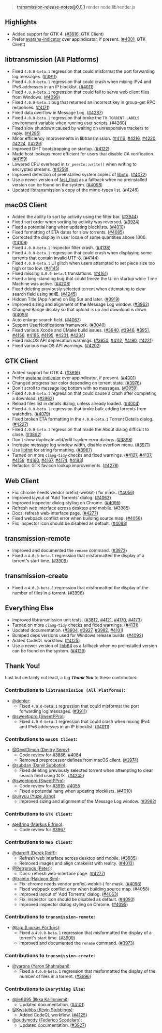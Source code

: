 
> transmission-release-notes@0.0.1 render
> node lib/render.js

## Highlights

* Added support for GTK 4. ([#3916](https://github.com/transmission/transmission/pull/3916), GTK Client)
* Prefer [ayatana-indicator](https://github.com/AyatanaIndicators/ayatana-indicator-application) over appindicator, if present. ([#4001](https://github.com/transmission/transmission/pull/4001), GTK Client)

## libtransmission (All Platforms)

* Fixed `4.0.0-beta.1` regression that could misformat the port forwarding log messages. ([#3911](https://github.com/transmission/transmission/pull/3911))
* Fixed `4.0.0-beta.1` regression that could crash when mixing IPv4 and IPv6 addresses in an IP blocklist. ([#4011](https://github.com/transmission/transmission/pull/4011))
* Fixed `4.0.0-beta.1` regression that could fail to serve web client files from Windows. ([#4099](https://github.com/transmission/transmission/pull/4099))
* Fixed `4.0.0-beta.1` bug that returned an incorrect key in group-get RPC responses. ([#4171](https://github.com/transmission/transmission/pull/4171))
* Fixed data overflow in Message Log. ([#4237](https://github.com/transmission/transmission/pull/4237))
* Fixed `4.0.0-beta.1` regression that broke the `TR_TORRENT_LABELS` environment variable when running user scripts. ([#4260](https://github.com/transmission/transmission/pull/4260))
* Fixed slow shutdown caused by waiting on unresponsive trackers to reply. ([#4285](https://github.com/transmission/transmission/pull/4285))
* Minor efficiency improvements in libtransmission. ([#4116](https://github.com/transmission/transmission/pull/4116), [#4216](https://github.com/transmission/transmission/pull/4216), [#4220](https://github.com/transmission/transmission/pull/4220), [#4224](https://github.com/transmission/transmission/pull/4224), [#4226](https://github.com/transmission/transmission/pull/4226))
* Improved DHT bootstrapping on startup. ([#4122](https://github.com/transmission/transmission/pull/4122))
* Made host lookups more efficient for users that disable CA verification. ([#4159](https://github.com/transmission/transmission/pull/4159))
* Lowered CPU overhead in `tr_peerIo::write()` when writing to encrypted streams. ([#4258](https://github.com/transmission/transmission/pull/4258))
* Improved detection of preinstalled system copies of [libutp](https://github.com/bittorrent/libutp). ([#4072](https://github.com/transmission/transmission/pull/4072))
* Use a newer version of [fast_float](https://github.com/fastfloat/fast_float) as a fallback when no preinstalled version can be found on the system. ([#4098](https://github.com/transmission/transmission/pull/4098))
* Updated libtransmission's copy of the [mime-types list](https://github.com/jshttp/mime-db). ([#4246](https://github.com/transmission/transmission/pull/4246))

## macOS Client

* Added the ability to sort by activity using the filter bar. ([#3944](https://github.com/transmission/transmission/pull/3944))
* Fixed sort order when sorting by activity was reversed. ([#3924](https://github.com/transmission/transmission/pull/3924))
* Fixed a potential hang when updating blocklists. ([#4010](https://github.com/transmission/transmission/pull/4010))
* Fixed formatting of ETA dates for slow torrents. ([#4085](https://github.com/transmission/transmission/pull/4085))
* Corrected the display in user locale of some quantities above 1000. ([#4109](https://github.com/transmission/transmission/pull/4109))
* Fixed `4.0.0-beta.1` Inspector filter crash. ([#4138](https://github.com/transmission/transmission/pull/4138))
* Fixed `4.0.0-beta.1` regression that could crash when displaying some torrents that contain invalid UTF-8. ([#4144](https://github.com/transmission/transmission/pull/4144))
* Fixed `4.0.0-beta.1` UI glitch when users attempted to set piece size too high or too low. ([#4145](https://github.com/transmission/transmission/pull/4145))
* Fixed missing `4.0.0-beta.1` translations. ([#4161](https://github.com/transmission/transmission/pull/4161))
* Fixed a long-standing bug that could freeze the UI on startup while Time Machine was active. ([#4208](https://github.com/transmission/transmission/pull/4208))
* Fixed deleting previously selected torrent when attempting to clear search field using ⌘⌫. ([#4245](https://github.com/transmission/transmission/pull/4245))
* Hidden Title (App Name) on Big Sur and later. ([#3919](https://github.com/transmission/transmission/pull/3919))
* Improved sizing and alignment of the Message Log window. ([#3962](https://github.com/transmission/transmission/pull/3962))
* Changed Badge display so that upload is up and download is down. ([#4055](https://github.com/transmission/transmission/pull/4055))
* Auto enlarge search field. ([#4067](https://github.com/transmission/transmission/pull/4067))
* Support UserNotifications framework. ([#3040](https://github.com/transmission/transmission/pull/3040))
* Fixed various Xcode and CMake build issues. ([#3940](https://github.com/transmission/transmission/pull/3940), [#3946](https://github.com/transmission/transmission/pull/3946), [#3951](https://github.com/transmission/transmission/pull/3951), [#4156](https://github.com/transmission/transmission/pull/4156), [#4185](https://github.com/transmission/transmission/pull/4185), [#4195](https://github.com/transmission/transmission/pull/4195), [#4231](https://github.com/transmission/transmission/pull/4231), [#4234](https://github.com/transmission/transmission/pull/4234))
* Fixed macOS API deprecation warnings. ([#3950](https://github.com/transmission/transmission/pull/3950), [#4112](https://github.com/transmission/transmission/pull/4112), [#4190](https://github.com/transmission/transmission/pull/4190), [#4221](https://github.com/transmission/transmission/pull/4221))
* Fixed various macOS API warnings. ([#4202](https://github.com/transmission/transmission/pull/4202))

## GTK Client

* Added support for GTK 4. ([#3916](https://github.com/transmission/transmission/pull/3916))
* Prefer [ayatana-indicator](https://github.com/AyatanaIndicators/ayatana-indicator-application) over appindicator, if present. ([#4001](https://github.com/transmission/transmission/pull/4001))
* Changed progress bar color depending on torrent state. ([#3976](https://github.com/transmission/transmission/pull/3976))
* Don't scroll to message log bottom with no messages. ([#3959](https://github.com/transmission/transmission/pull/3959))
* Fixed `4.0.0-beta.1` regression that could cause a crash after completing a download. ([#3963](https://github.com/transmission/transmission/pull/3963))
* Reload files list in details dialog, unless already loaded. ([#4004](https://github.com/transmission/transmission/pull/4004))
* Fixed `4.0.0-beta.1` regression that broke bulk-adding torrents from watchdirs. ([#4079](https://github.com/transmission/transmission/pull/4079))
* Fixed broken ETA formatting in the `4.0.0-beta.1` Torrent Details dialog. ([#4227](https://github.com/transmission/transmission/pull/4227))
* Fixed `4.0.0-beta.1` regression that made the About dialog difficult to close. ([#3892](https://github.com/transmission/transmission/pull/3892))
* Don't show duplicate add/edit tracker error dialogs. ([#3898](https://github.com/transmission/transmission/pull/3898))
* Increase message log window width, disable overflow menu. ([#3971](https://github.com/transmission/transmission/pull/3971))
* Use [libfmt](https://github.com/fmtlib/fmt) for string formatting. ([#3967](https://github.com/transmission/transmission/pull/3967))
* Turned on more `clang-tidy` checks and fixed warnings. ([#4127](https://github.com/transmission/transmission/pull/4127), [#4137](https://github.com/transmission/transmission/pull/4137), [#4158](https://github.com/transmission/transmission/pull/4158), [#4160](https://github.com/transmission/transmission/pull/4160), [#4167](https://github.com/transmission/transmission/pull/4167), [#4174](https://github.com/transmission/transmission/pull/4174), [#4183](https://github.com/transmission/transmission/pull/4183))
* Refactor: GTK favicon lookup improvements. ([#4278](https://github.com/transmission/transmission/pull/4278))

## Web Client

* Fix: chrome needs vendor prefix(-webkit-) for mask. ([#4056](https://github.com/transmission/transmission/pull/4056))
* Improved layout of 'Add Torrents' dialog. ([#4063](https://github.com/transmission/transmission/pull/4063))
* Improved inspector dialog styling on Chrome. ([#4095](https://github.com/transmission/transmission/pull/4095))
* Refresh web interface across desktop and mobile. ([#3985](https://github.com/transmission/transmission/pull/3985))
* Docs: refresh web-interface page. ([#4277](https://github.com/transmission/transmission/pull/4277))
* Fixed webpack conflict error when building source map. ([#4058](https://github.com/transmission/transmission/pull/4058))
* Fix: inspector icon should be disabled as default. ([#4093](https://github.com/transmission/transmission/pull/4093))

## transmission-remote

* Improved and documented the `rename` command. ([#3973](https://github.com/transmission/transmission/pull/3973))
* Fixed a `4.0.0-beta.1` regression that misformatted the display of a torrent's start time. ([#3909](https://github.com/transmission/transmission/pull/3909))

## transmission-create

* Fixed a `4.0.0-beta.1` regression that misformatted the display of the number of files in a torrent. ([#3996](https://github.com/transmission/transmission/pull/3996))

## Everything Else

* Improved libtransmission unit tests. ([#3812](https://github.com/transmission/transmission/pull/3812), [#4121](https://github.com/transmission/transmission/pull/4121), [#4170](https://github.com/transmission/transmission/pull/4170), [#4173](https://github.com/transmission/transmission/pull/4173))
* Turned on more `clang-tidy` checks and fixed warnings. ([#4131](https://github.com/transmission/transmission/pull/4131))
* Updated documentation. ([#3904](https://github.com/transmission/transmission/pull/3904), [#3927](https://github.com/transmission/transmission/pull/3927), [#3982](https://github.com/transmission/transmission/pull/3982), [#4101](https://github.com/transmission/transmission/pull/4101))
* Bumped deps versions used for Windows release builds. ([#4092](https://github.com/transmission/transmission/pull/4092))
* Added CodeQL workflow. ([#4125](https://github.com/transmission/transmission/pull/4125))
* Use a newer version of [libb64](https://github.com/transmission/libb64) as a fallback when no preinstalled version can be found on the system. ([#4129](https://github.com/transmission/transmission/pull/4129))

## Thank You!

Last but certainly not least, a big ***Thank You*** to these contributors:

### Contributions to `libtransmission (All Platforms)`:

* [@depler](https://github.com/depler):
  * Fixed `4.0.0-beta.1` regression that could misformat the port forwarding log messages. ([#3911](https://github.com/transmission/transmission/pull/3911))
* [@sweetppro (SweetPPro)](https://github.com/sweetppro):
  * Fixed `4.0.0-beta.1` regression that could crash when mixing IPv4 and IPv6 addresses in an IP blocklist. ([#4011](https://github.com/transmission/transmission/pull/4011))

### Contributions to `macOS Client`:

* [@DevilDimon (Dmitry Serov)](https://github.com/DevilDimon):
  * Code review for [#3886](https://github.com/transmission/transmission/pull/3886), [#4084](https://github.com/transmission/transmission/pull/4084)
  * Removed preprocessor defines from macOS client. ([#3974](https://github.com/transmission/transmission/pull/3974))
* [@subdan (Daniil Subbotin)](https://github.com/subdan):
  * Fixed deleting previously selected torrent when attempting to clear search field using ⌘⌫. ([#4245](https://github.com/transmission/transmission/pull/4245))
* [@sweetppro (SweetPPro)](https://github.com/sweetppro):
  * Code review for [#3919](https://github.com/transmission/transmission/pull/3919), [#4055](https://github.com/transmission/transmission/pull/4055)
  * Fixed a potential hang when updating blocklists. ([#4010](https://github.com/transmission/transmission/pull/4010))
* [@uiryuu (Yuze Jiang)](https://github.com/uiryuu):
  * Improved sizing and alignment of the Message Log window. ([#3962](https://github.com/transmission/transmission/pull/3962))

### Contributions to `GTK Client`:

* [@elfring (Markus Elfring)](https://github.com/elfring):
  * Code review for [#3967](https://github.com/transmission/transmission/pull/3967)

### Contributions to `Web Client`:

* [@dareiff (Derek Reiff)](https://github.com/dareiff):
  * Refresh web interface across desktop and mobile. ([#3985](https://github.com/transmission/transmission/pull/3985))
  * Removed images and align cmakelist with reality. ([#4013](https://github.com/transmission/transmission/pull/4013))
* [@Petrprogs (Peter)](https://github.com/Petrprogs):
  * Docs: refresh web-interface page. ([#4277](https://github.com/transmission/transmission/pull/4277))
* [@trainto (Hakjoon Sim)](https://github.com/trainto):
  * Fix: chrome needs vendor prefix(-webkit-) for mask. ([#4056](https://github.com/transmission/transmission/pull/4056))
  * Fixed webpack conflict error when building source map. ([#4058](https://github.com/transmission/transmission/pull/4058))
  * Improved layout of 'Add Torrents' dialog. ([#4063](https://github.com/transmission/transmission/pull/4063))
  * Fix: inspector icon should be disabled as default. ([#4093](https://github.com/transmission/transmission/pull/4093))
  * Improved inspector dialog styling on Chrome. ([#4095](https://github.com/transmission/transmission/pull/4095))

### Contributions to `transmission-remote`:

* [@lajp (Luukas Pörtfors)](https://github.com/lajp):
  * Fixed a `4.0.0-beta.1` regression that misformatted the display of a torrent's start time. ([#3909](https://github.com/transmission/transmission/pull/3909))
  * Improved and documented the `rename` command. ([#3973](https://github.com/transmission/transmission/pull/3973))

### Contributions to `transmission-create`:

* [@yarons (Yaron Shahrabani)](https://github.com/yarons):
  * Fixed a `4.0.0-beta.1` regression that misformatted the display of the number of files in a torrent. ([#3996](https://github.com/transmission/transmission/pull/3996))

### Contributions to `Everything Else`:

* [@ile6695 (Ilkka Kallioniemi)](https://github.com/ile6695):
  * Updated documentation. ([#4101](https://github.com/transmission/transmission/pull/4101))
* [@Kwstubbs (Kevin Stubbings)](https://github.com/Kwstubbs):
  * Added CodeQL workflow. ([#4125](https://github.com/transmission/transmission/pull/4125))
* [@pudymody (Federico Scodelaro)](https://github.com/pudymody):
  * Updated documentation. ([#3927](https://github.com/transmission/transmission/pull/3927))


